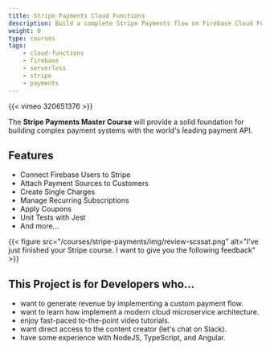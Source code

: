 ```yaml
---
title: Stripe Payments Cloud Functions
description: Build a complete Stripe Payments flow on Firebase Cloud Functions
weight: 0
type: courses
tags: 
    - cloud-functions
    - firebase
    - serverless
    - stripe
    - payments
---
```


{{< vimeo 320651376 >}}


The **Stripe Payments Master Course** will provide a solid foundation for building complex payment systems with the world's leading payment API.

## Features

- Connect Firebase Users to Stripe
- Attach Payment Sources to Customers
- Create Single Charges
- Manage Recurring Subscriptions
- Apply Coupons
- Unit Tests with Jest
- And more...


{{< figure src="/courses/stripe-payments/img/review-scssat.png" alt="I’ve just finished your Stripe course. I want to give you the following feedback" >}}


## This Project is for Developers who...

- want to generate revenue by implementing a custom payment flow.
- want to learn how implement a modern cloud microservice architecture.
- enjoy fast-paced to-the-point video tutorials.
- want direct access to the content creator (let's chat on Slack).
- have some experience with NodeJS, TypeScript, and Angular.

